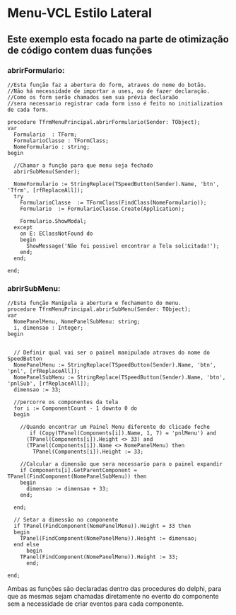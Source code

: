 # Menu-VCL Estilo Lateral
## Este exemplo esta focado na parte de otimização de código contem duas funções

### abrirFormulario:
	//Esta função faz a abertura do form, atraves do nome do botão. 
	//Não há necessidade de importar a uses, ou de fazer declaração. 
	//Como os form serão chamados sem sua prévia declaraão 	
	//sera necessario registrar cada form isso é feito no initialization de cada form.
	
	procedure TfrmMenuPrincipal.abrirFormulario(Sender: TObject);
	var
	  Formulario  : TForm;
	  FormularioClasse : TFormClass;
	  NomeFormulario : string;
	begin

	  //Chamar a função para que menu seja fechado
	  abrirSubMenu(Sender);

	  NomeFormulario := StringReplace(TSpeedButton(Sender).Name, 'btn', 'Tfrm', [rfReplaceAll]);
	  try
	    FormularioClasse  := TFormClass(FindClass(NomeFormulario));
	    Formulario  := FormularioClasse.Create(Application);

	    Formulario.ShowModal;
	  except
	    on E: EClassNotFound do
	    begin
	      ShowMessage('Não foi possivel encontrar a Tela solicitada!');
	    end;
	  end;

	end;

### abrirSubMenu:
	//Esta função Manipula a abertura e fechamento do menu.
	procedure TfrmMenuPrincipal.abrirSubMenu(Sender: TObject);
	var
	  NomePanelMenu, NomePanelSubMenu: string;
	  i, dimensao : Integer;
	begin


	  // Definir qual vai ser o painel manipulado atraves do nome do SpeedButton
	  NomePanelMenu := StringReplace(TSpeedButton(Sender).Name, 'btn', 'pnl', [rfReplaceAll]);
	  NomePanelSubMenu := StringReplace(TSpeedButton(Sender).Name, 'btn', 'pnlSub', [rfReplaceAll]);
	  dimensao := 33;

	  //percorre os componentes da tela
	  for i := ComponentCount - 1 downto 0 do
	  begin

	    //Quando encontrar um Painel Menu diferente do clicado feche
	       if (Copy(TPanel(Components[i]).Name, 1, 7) = 'pnlMenu') and
		  (TPanel(Components[i]).Height <> 33) and
		  (TPanel(Components[i]).Name <> NomePanelMenu) then
		    TPanel(Components[i]).Height := 33;

	    //Calcular a dimensão que sera necessario para o painel expandir
	    if Components[i].GetParentComponent = TPanel(FindComponent(NomePanelSubMenu)) then
	    begin
	      dimensao := dimensao + 33;
	    end;

	  end;

	  // Setar a dimessão no componente
	  if TPanel(FindComponent(NomePanelMenu)).Height = 33 then
	  begin
	    TPanel(FindComponent(NomePanelMenu)).Height := dimensao;
	  end else
	      begin
		TPanel(FindComponent(NomePanelMenu)).Height := 33;
	      end;

	end;

Ambas as funções são declaradas dentro das procedures do delphi, para que
as mesmas sejam chamadas diretamente no evento do componente sem a necessidade
de criar eventos para cada componente.

